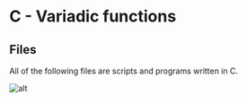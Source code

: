 # C - Variadic functions

## Files

All of the following files are scripts and programs written in C.

![alt](https://geps.dev/progress/00)
